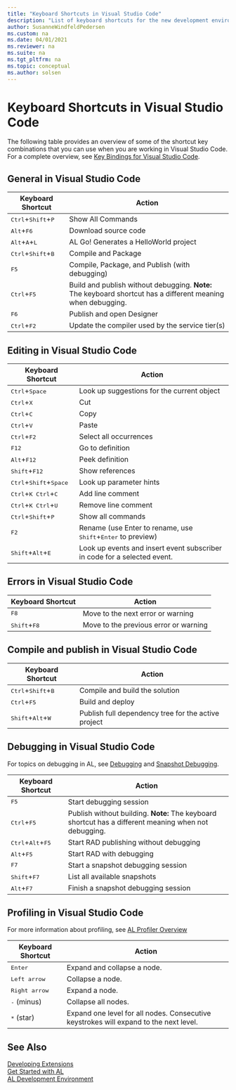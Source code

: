 ```yaml
---
title: "Keyboard Shortcuts in Visual Studio Code"
description: "List of keyboard shortcuts for the new development environment (Visual Studio Code)."
author: SusanneWindfeldPedersen
ms.custom: na
ms.date: 04/01/2021
ms.reviewer: na
ms.suite: na
ms.tgt_pltfrm: na
ms.topic: conceptual
ms.author: solsen
---
```


# Keyboard Shortcuts in Visual Studio Code

The following table provides an overview of some of the shortcut key combinations that you can use when you are working in Visual Studio Code. For a complete overview, see [Key Bindings for Visual Studio Code](https://code.visualstudio.com/docs/customization/keybindings).

## General in Visual Studio Code

|Keyboard Shortcut| Action|
|-----------------|-------|
|<kbd>Ctrl</kbd>+<kbd>Shift</kbd>+<kbd>P</kbd>|Show All Commands|
|<kbd>Alt</kbd>+<kbd>F6</kbd>|Download source code|
|<kbd>Alt</kbd>+<kbd>A</kbd>+<kbd>L</kbd>|AL Go! Generates a HelloWorld project|
|<kbd>Ctrl</kbd>+<kbd>Shift</kbd>+<kbd>B</kbd>|Compile and Package|
|<kbd>F5</kbd>|Compile, Package, and Publish (with debugging)|  
|<kbd>Ctrl</kbd>+<kbd>F5</kbd>|Build and publish without debugging. **Note:** The keyboard shortcut has a different meaning when debugging.|
|<kbd>F6</kbd>|Publish and open Designer|
|<kbd>Ctrl</kbd>+<kbd>F2</kbd>|Update the compiler used by the service tier(s)|

## Editing in Visual Studio Code

|Keyboard Shortcut| Action|
|-----------------|-------|
|<kbd>Ctrl</kbd>+<kbd>Space</kbd>|Look up suggestions for the current object|
|<kbd>Ctrl</kbd>+<kbd>X</kbd>|Cut|
|<kbd>Ctrl</kbd>+<kbd>C</kbd>|Copy|
|<kbd>Ctrl</kbd>+<kbd>V</kbd>|Paste|
|<kbd>Ctrl</kbd>+<kbd>F2</kbd>|Select all occurrences|
|<kbd>F12</kbd>|Go to definition|
|<kbd>Alt</kbd>+<kbd>F12</kbd>|Peek definition|
|<kbd>Shift</kbd>+<kbd>F12</kbd>|Show references|
|<kbd>Ctrl</kbd>+<kbd>Shift</kbd>+<kbd>Space</kbd>|Look up parameter hints|
|<kbd>Ctrl</kbd>+<kbd>K Ctrl</kbd>+<kbd>C</kbd>|Add line comment|
|<kbd>Ctrl</kbd>+<kbd>K Ctrl</kbd>+<kbd>U</kbd>|Remove line comment|
|<kbd>Ctrl</kbd>+<kbd>Shift</kbd>+<kbd>P</kbd>|Show all commands|
|<kbd>F2</kbd>|Rename (use </kbd>Enter</kbd> to rename, use <kbd>Shift</kbd>+<kbd>Enter</kbd> to preview)|
|<kbd>Shift</kbd>+<kbd>Alt</kbd>+<kbd>E</kbd>|Look up events and insert event subscriber in code for a selected event.|

## Errors in Visual Studio Code

|Keyboard Shortcut| Action|
|-----------------|-------|
|<kbd>F8</kbd>|Move to the next error or warning|
|<kbd>Shift</kbd>+<kbd>F8</kbd>|Move to the previous error or warning|

## Compile and publish in Visual Studio Code

|Keyboard Shortcut| Action|
|-----------------|-------|
|<kbd>Ctrl</kbd>+<kbd>Shift</kbd>+<kbd>B</kbd>|Compile and build the solution|
|<kbd>Ctrl</kbd>+<kbd>F5</kbd>|Build and deploy|
|<kbd>Shift</kbd>+<kbd>Alt</kbd>+<kbd>W</kbd>| Publish full dependency tree for the active project|

## Debugging in Visual Studio Code

For topics on debugging in AL, see [Debugging](devenv-debugging.md) and [Snapshot Debugging](devenv-snapshot-debugging.md).

|Keyboard Shortcut|Action|
|-----------------|------|
|<kbd>F5</kbd>           |Start debugging session|
|<kbd>Ctrl</kbd>+<kbd>F5</kbd>|Publish without building. **Note:** The keyboard shortcut has a different meaning when not debugging.|  
|<kbd>Ctrl</kbd>+<kbd>Alt</kbd>+<kbd>F5</kbd>  |Start RAD publishing without debugging|
|<kbd>Alt</kbd>+<kbd>F5</kbd>      |Start RAD with debugging|
|<kbd>F7</kbd>|Start a snapshot debugging session|
|<kbd>Shift</kbd>+<kbd>F7</kbd>|List all available snapshots|
|<kbd>Alt</kbd>+<kbd>F7</kbd>|Finish a snapshot debugging session|

## Profiling in Visual Studio Code

For more information about profiling, see [AL Profiler Overview](devenv-al-profiler-overview.md)

|Keyboard Shortcut|Action|
|-----------------|------|
|<kbd>Enter</kbd> | Expand and collapse a node. |
|<kbd>Left arrow</kbd> | Collapse a node. |
|<kbd>Right arrow</kbd> | Expand a node. |
|<kbd>-</kbd> (minus) | Collapse all nodes.|
|<kbd>*</kbd> (star) | Expand one level for all nodes. Consecutive keystrokes will expand to the next level.|



## See Also

[Developing Extensions](devenv-dev-overview.md)  
[Get Started with AL](devenv-get-started.md)  
[AL Development Environment](devenv-reference-overview.md)
